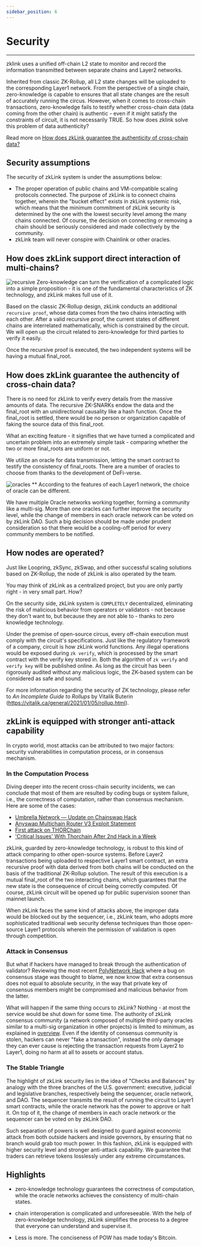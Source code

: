 ```yaml
---
sidebar_position: 6
---
```


# Security

---


zklink uses a unified off-chain L2 state to monitor and record the information transmitted between separate chains and Layer2 networks.

Inherited from classic ZK-Rollup, all L2 state changes will be uploaded to the corresponding Layer1 network. From the perspective of a single chain, zero-knowledge is capable to ensures that all state changes are the result of accurately running the circus. However, when it comes to cross-chain transactions, zero-knowledge fails to testify whether cross-chain data (data coming from the other chain) is authentic - even if it might satisfy the constraints of circuit, it is not necessarily TRUE. So how does zklink solve this problem of data authenticity?

Read more on [How does zkLink guarantee the authenticity of cross-chain data?](/docs/Technology/About-Security#how-does-zklink-guarantee-the-authencity-of-cross-chain-data)

## Security assumptions
The security of zkLink system is under the assumptions below:

- The proper operation of public chains and VM-compatible scaling protocols connected. The purpose of zkLink is to connect chains together, wherein the "bucket effect" exists in zkLink systemic risk, which means that the minimum commitment of zkLink security is determined by the one with the lowest security level among the many chains connected. Of course, the decision on connecting or removing a chain should be seriously considered and made collectively by the community.
- zkLink team will never conspire with Chainlink or other oracles.

## How does zkLink support direct interaction of multi-chains?
![recursive](../../static/img/tech/recursive.png)
Zero-knowledge can turn the verification of a complicated logic into a simple proposition - it is one of the fundamental characteristics of ZK technology, and zkLink makes full use of it.

Based on the classic ZK-Rollup design, zkLink conducts an additional `recursive proof`, whose data comes from the two chains interacting with each other. After a valid recursive proof, the current states of different chains are interrelated mathematically, which is constrained by the circuit. We will open up the circuit related to zero-knowledge for third parties to verify it easily.

Once the recursive proof is executed, the two independent systems will be having a mutual final_root.

## How does zkLink guarantee the authencity of cross-chain data?
There is no need for zkLink to verify every details from the massive amounts of data. The recursive ZK-SNARKs endow the data and the final_root with an unidirectional causality like a hash function. Once the final_root is settled, there would be no person or organization capable of faking the source data of this final_root.

What an exciting feature - it signifies that we have turned a complicated and uncertain problem into an extremely simple task - comparing whether the two or more final_roots are uniform or not.

We utilize an oracle for data transmission, letting the smart contract to testify the consistency of final_roots. There are a number of oracles to choose from thanks to the development of DeFi-verse.

![oracles](../../static/img/tech/oracles.png)
** According to the features of each Layer1 network, the choice of oracle can be different.


We have multiple Oracle networks working together, forming a community like a multi-sig. More than one oracles can further improve the security level, while the change of members in each oracle network can be voted on by zkLink DAO. Such a big decision should be made under prudent consideration so that there would be a cooling-off period for every community members to be notified.


## How nodes are operated?
Just like Loopring, zkSync, zkSwap, and other successful scaling solutions based on ZK-Rollup, the node of zkLink is also operated by the team.

You may think of zkLink as a centralized project, but you are only partly right - in very small part. How?

On the security side, zkLink system is `COMPLETELY` decentralized, eliminating the risk of malicious behavior from operators or validators - not because they don't want to, but because they are not able to - thanks to zero knowledge technology.

Under the premise of open-source circus, every off-chain execution must comply with the circuit's specifications. Just like the regulatory framework of a company, circuit is how zkLink world functions. Any illegal operations would be exposed during `zk verify`, which is processed by the smart contract with the verify key stored in. Both the algorithm of `zk verify` and `verify key` will be published online. As long as the circuit has been rigorously audited without any malicious logic, the ZK-based system can be considered as safe and sound.

For more information regarding the security of ZK technology, please refer to  *An Incomplete Guide to Rollups* by Vitalik Buterin (https://vitalik.ca/general/2021/01/05/rollup.html).


## zkLink is equipped with stronger anti-attack capability

In crypto world, most attacks can be attributed to two major factors: security vulnerabilities in computation process, or in consensus mechanism.

### In the Computation Process
Diving deeper into the recent cross-chain security incidents, we can conclude that most of them are resulted by coding bugs or system failure, i.e., the correctness of computation, rather than consensus mechanism. Here are some of the cases:

* [Umbrella Network — Update on Chainswap Hack](https://medium.com/umbrella-network/umbrella-network-update-on-chainswap-hack-628d1aaaa873)
* [Anyswap Multichain Router V3 Exploit Statement](https://anyswap.medium.com/anyswap-multichain-router-v3-exploit-statement-6833f1b7e6fb)
* [First attack on THORChain](https://www.reddit.com/r/THORChain/comments/oa0kss/first_attack_on_thorchain_fixed_already/)
* ['Critical Issues' With Thorchain After 2nd Hack in a Week](https://decrypt.co/76694/critical-issues-with-thorchain-after-2nd-hack-week)

zkLink, guarded by zero-knowledge technology, is robust to this kind of attack comparing to other open-source systems. Before Layer2 transactions being uploaded to respective Layer1 smart contract, an extra recursive proof with data derived from both chains will be conducted on the basis of the traditional ZK-Rollup solution. The result of this execution is a mutual final_root of the two interacting chains, which guarantees that the new state is the consequence of circuit being correctly computed. Of course, zkLink circuit will be opened up for public supervision sooner than mainnet launch.

When zkLink faces the same kind of attacks above, the improper data would be blocked out by the sequencer, i.e., zkLink team, who adopts more sophisticated traditional web security defense techniques than those open-source Layer1 protocols wherein the permission of validation is open through competition.

### Attack in Consensus
But what if hackers have managed to break through the authentication of validator? Reviewing the most recent [PolyNetwork Hack](https://decrypt.co/78163/polynetwork-suffers-record-breaking-600-3m-hack) where a bug on consensus stage was thought to blame, we now know that extra consensus does not equal to absolute security, in the way that private key of consensus members might be compromised and malicious behavior from the latter.

What will happen if the same thing occurs to zkLink? Nothing - at most the service would be shut down for some time. The authority of zkLink consensus community (a network composed of multiple third-party oracles similar to a multi-sig organization in other projects) is limited to minimum, as explained in [overview](/docs/Technology/Overview). Even if the identity of consensus community is stolen, hackers can never "fake a transaction", instead the only damage they can ever cause is rejecting the transaction requests from Layer2 to Layer1, doing no harm at all to assets or account status.

### The Stable Triangle
The highlight of zkLink security lies in the idea of "Checks and Balances" by analogy with the three branches of the U.S. government: executive, judicial and legislative branches, respectively being the sequencer, oracle network, and DAO. The sequencer transmits the result of running the circuit to Layer1 smart contracts, while the oracle network has the power to approve or halt it. On top of it, the change of members in each oracle network or the sequencer can be voted on by zkLink DAO.

Such separation of powers is well designed to guard against economic attack from both outside hackers and inside governors, by ensuring that no branch would grab too much power. In this fashion, zkLink is equipped with higher security level and stronger anti-attack capability. We guarantee that traders can retrieve tokens losslessly under any extreme circumstances.


## Highlights

- zero-knowledge technology guarantees the correctness of computation, while the oracle networks achieves the consistency of multi-chain states.

- chain interoperation is complicated and unforeseeable. With the help of zero-knowledge technology, zkLink simplifies the process to a degree that everyone can understand and supervise it.

- Less is more. The conciseness of POW has made today's Bitcoin.
